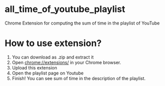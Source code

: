# all_time_of_youtube_playlist
Chrome Extension for computing the sum of time in the playlist of YouTube

# How to use extension?
1. You can download as .zip and extract it
2. Open <chrome://extensions/> in your Chrome browser.
3. Upload this extension
4. Open the playlist page on Youtube
5. Finish! You can see sum of time in the description of the playlist.
